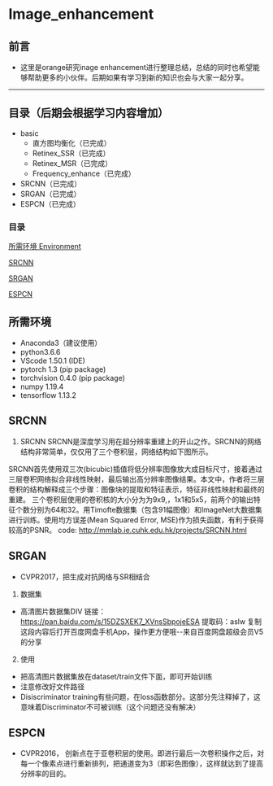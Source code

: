 # Image_enhancement

## 前言
* 这里是orange研究inage enhancement进行整理总结，总结的同时也希望能够帮助更多的小伙伴。后期如果有学习到新的知识也会与大家一起分享。

------
## 目录（后期会根据学习内容增加）
* basic
    * 直方图均衡化（已完成）
    * Retinex_SSR（已完成）
    * Retinex_MSR（已完成）
    * Frequency_enhance（已完成）
* SRCNN（已完成）
* SRGAN（已完成）
* ESPCN（已完成）

### 目录

[所需环境 Environment](#所需环境)

[SRCNN](#SRCNN)

[SRGAN](#SRGAN)

[ESPCN](#ESPCN)

## 所需环境
* Anaconda3（建议使用）
* python3.6.6
* VScode 1.50.1 (IDE)
* pytorch 1.3 (pip package)
* torchvision 0.4.0 (pip package)
* numpy 1.19.4
* tensorflow 1.13.2

## SRCNN
1. SRCNN
SRCNN是深度学习用在超分辨率重建上的开山之作。SRCNN的网络结构非常简单，仅仅用了三个卷积层，网络结构如下图所示。

SRCNN首先使用双三次(bicubic)插值将低分辨率图像放大成目标尺寸，接着通过三层卷积网络拟合非线性映射，最后输出高分辨率图像结果。本文中，作者将三层卷积的结构解释成三个步骤：图像块的提取和特征表示，特征非线性映射和最终的重建。
三个卷积层使用的卷积核的大小分为为9x9,，1x1和5x5，前两个的输出特征个数分别为64和32。用Timofte数据集（包含91幅图像）和ImageNet大数据集进行训练。使用均方误差(Mean Squared Error, MSE)作为损失函数，有利于获得较高的PSNR。
code: http://mmlab.ie.cuhk.edu.hk/projects/SRCNN.html


## SRGAN
- CVPR2017，把生成对抗网络与SR相结合

1. 数据集
- 高清图片数据集DIV
链接：https://pan.baidu.com/s/15DZSXEK7_XVnsSbpojeESA
提取码：aslw
复制这段内容后打开百度网盘手机App，操作更方便哦--来自百度网盘超级会员V5的分享

2. 使用
- 把高清图片数据集放在dataset/train文件下面，即可开始训练
- 注意修改好文件路径
- Disiscriminator training有些问题，在loss函数部分。这部分先注释掉了，这意味着Discriminator不可被训练（这个问题还没有解决）

## ESPCN
- CVPR2016， 创新点在于亚卷积层的使用。即进行最后一次卷积操作之后，对每一个像素点进行重新排列，把通道变为3（即彩色图像），这样就达到了提高分辨率的目的。
